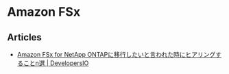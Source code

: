 # Amazon FSx

## Articles

- [Amazon FSx for NetApp ONTAPに移行したいと言われた時にヒアリングすることn選 | DevelopersIO](https://dev.classmethod.jp/articles/amazon-fsx-for-netapp-ontap-migration-questionnaire/)